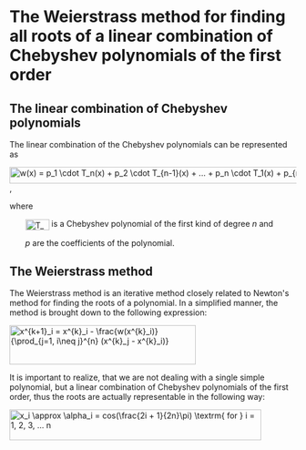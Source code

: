 # The Weierstrass method for finding all roots of a linear combination of Chebyshev polynomials of the first order

## The linear combination of Chebyshev polynomials

The linear combination of the Chebyshev polynomials can be represented as

<img src="http://www.sciweavers.org/tex2img.php?eq=w%28x%29%20%3D%20p_1%20%5Ccdot%20%20T_n%28x%29%20%2B%20p_2%20%5Ccdot%20T_%7Bn-1%7D%28x%29%20%2B%20...%20%2B%20p_n%20%5Ccdot%20T_1%28x%29%20%2B%20p_%7Bn%2B1%7D&bc=White&fc=Black&im=jpg&fs=18&ff=iwona&edit=0" align="center" border="0" alt="w(x) = p_1 \cdot  T_n(x) + p_2 \cdot T_{n-1}(x) + ... + p_n \cdot T_1(x) + p_{n+1}" width="592" height="29" />, 

where 

&nbsp;&nbsp;&nbsp;&nbsp;&nbsp;&nbsp;&nbsp;<img src="http://www.sciweavers.org/tex2img.php?eq=T_n%28x%29&bc=White&fc=Black&im=jpg&fs=12&ff=iwona&edit=0" align="center" border="0" alt="T_n(x)" width="42" height="19" /> is a Chebyshev polynomial of the first kind of degree <em>n</em> and

&nbsp;&nbsp;&nbsp;&nbsp;&nbsp;&nbsp;&nbsp;<em>p</em> are the coefficients of the polynomial.

## The Weierstrass method

The Weierstrass method is an iterative method closely related to Newton's method for finding the roots of a polynomial. In a simplified manner, the method is brought down to the following expression:

<img src="http://www.sciweavers.org/tex2img.php?eq=x%5E%7Bk%2B1%7D_i%20%3D%20x%5E%7Bk%7D_i%20-%20%5Cfrac%7Bw%28x%5E%7Bk%7D_i%29%7D%7B%5Cprod_%7Bj%3D1%2C%20i%5Cneq%20j%7D%5E%7Bn%7D%20%28x%5E%7Bk%7D_j%20-%20x%5E%7Bk%7D_i%29%7D&bc=White&fc=Black&im=jpg&fs=18&ff=iwona&edit=0" align="center" border="0" alt="x^{k+1}_i = x^{k}_i - \frac{w(x^{k}_i)}{\prod_{j=1, i\neq j}^{n} (x^{k}_j - x^{k}_i)}" width="327" height="69" />

It is important to realize, that we are not dealing with a single simple polynomial, but a linear combination of Chebyshev polynomials of the first order, thus the roots are actually representable in the following way:

<img src="http://www.sciweavers.org/tex2img.php?eq=x_i%20%5Capprox%20%5Calpha_i%20%3D%20cos%28%5Cfrac%7B2i%20%2B%201%7D%7B2n%7D%5Cpi%29%20%5Ctextrm%7B%20for%20%7D%20i%20%3D%201%2C%202%2C%203%2C%20...%20n%20&bc=White&fc=Black&im=jpg&fs=18&ff=iwona&edit=0" align="center" border="0" alt="x_i \approx \alpha_i = cos(\frac{2i + 1}{2n}\pi) \textrm{ for } i = 1, 2, 3, ... n " width="442" height="54" />
